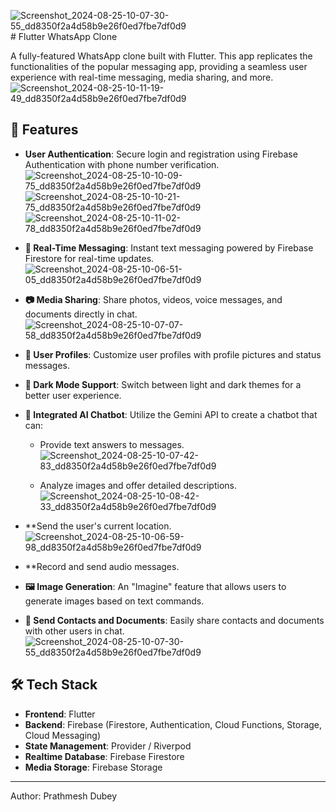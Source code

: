 ![Screenshot_2024-08-25-10-07-30-55_dd8350f2a4d58b9e26f0ed7fbe7df0d9](https://github.com/user-attachments/assets/5575a134-03c4-405c-a6c2-c380f6eabef3)# Flutter WhatsApp Clone

A fully-featured WhatsApp clone built with Flutter. This app replicates the functionalities of the popular messaging app, providing a seamless user experience with real-time messaging, media sharing, and more.![Screenshot_2024-08-25-10-11-19-49_dd8350f2a4d58b9e26f0ed7fbe7df0d9](https://github.com/user-attachments/assets/7b20c101-1c3b-4ebd-9b52-03641476031b)


## 📱 Features

- **User Authentication**: Secure login and registration using Firebase Authentication with phone number verification.![Screenshot_2024-08-25-10-10-09-75_dd8350f2a4d58b9e26f0ed7fbe7df0d9](https://github.com/user-attachments/assets/d1de47f3-882f-48fa-af06-72d5117f1986)![Screenshot_2024-08-25-10-10-21-75_dd8350f2a4d58b9e26f0ed7fbe7df0d9](https://github.com/user-attachments/assets/4b2ad93c-bf79-461b-a508-178467588902)![Screenshot_2024-08-25-10-11-02-78_dd8350f2a4d58b9e26f0ed7fbe7df0d9](https://github.com/user-attachments/assets/0d6f45b0-1023-4640-9ce7-0b3651ba9fa0)



- **💬 Real-Time Messaging**: Instant text messaging powered by Firebase Firestore for real-time updates.![Screenshot_2024-08-25-10-06-51-05_dd8350f2a4d58b9e26f0ed7fbe7df0d9](https://github.com/user-attachments/assets/72db09d8-2115-40bb-b63f-ed969f6797e0)

- **📷 Media Sharing**: Share photos, videos, voice messages, and documents directly in chat.![Screenshot_2024-08-25-10-07-07-58_dd8350f2a4d58b9e26f0ed7fbe7df0d9](https://github.com/user-attachments/assets/f9b156d7-3a4e-495f-9bbd-c6b14483d52d)

- **👤 User Profiles**: Customize user profiles with profile pictures and status messages.
- **🌙 Dark Mode Support**: Switch between light and dark themes for a better user experience.
- **🤖 Integrated AI Chatbot**: Utilize the Gemini API to create a chatbot that can:
  - Provide text answers to messages.![Screenshot_2024-08-25-10-07-42-83_dd8350f2a4d58b9e26f0ed7fbe7df0d9](https://github.com/user-attachments/assets/17fdde62-087d-4f34-93ac-57880bc615e9)

  - Analyze images and offer detailed descriptions.![Screenshot_2024-08-25-10-08-42-33_dd8350f2a4d58b9e26f0ed7fbe7df0d9](https://github.com/user-attachments/assets/b0561f84-41a9-4b74-9f04-2c853236a73e)

- **Send the user's current location.![Screenshot_2024-08-25-10-06-59-98_dd8350f2a4d58b9e26f0ed7fbe7df0d9](https://github.com/user-attachments/assets/c0b79c4b-1d77-45f2-9db9-f4c98ff6128f)

- **Record and send audio messages.
- **🖼️ Image Generation**: An "Imagine" feature that allows users to generate images based on text commands.
- **📁 Send Contacts and Documents**: Easily share contacts and documents with other users in chat.![Screenshot_2024-08-25-10-07-30-55_dd8350f2a4d58b9e26f0ed7fbe7df0d9](https://github.com/user-attachments/assets/16feca5d-b36c-452d-bfc2-399cf48ed2cc)


## 🛠️ Tech Stack

- **Frontend**: Flutter
- **Backend**: Firebase (Firestore, Authentication, Cloud Functions, Storage, Cloud Messaging)
- **State Management**: Provider / Riverpod
- **Realtime Database**: Firebase Firestore
- **Media Storage**: Firebase Storage

---

Author: Prathmesh Dubey
